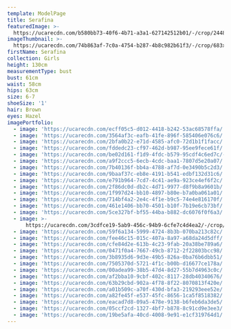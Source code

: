 ```yaml
---
template: ModelPage
title: Serafina
featuredImage: >-
  https://ucarecdn.com/b580bb73-40f6-4b71-a3a1-627142512b01/-/crop/2448x1260/0,0/-/preview/
imageThumbnail: >-
  https://ucarecdn.com/74b863af-7c0a-4754-b287-4b8c982b61f3/-/crop/683x1051/839,421/-/preview/
firstName: Serafina
collection: Girls
height: 130cm
measurementType: bust
bust: 61cm
waist: 58cm
hips: 63cm
size: 6-7
shoeSize: '1'
hair: Brown
eyes: Hazel
imagePortfolio:
  - image: 'https://ucarecdn.com/ecff05c5-d012-4418-b242-53ac68578ffa/'
  - image: 'https://ucarecdn.com/3564af3c-eafb-41fe-896f-585406e076c6/'
  - image: 'https://ucarecdn.com/2bfa0b22-e71d-4585-afc0-72d1b1f1facc/'
  - image: 'https://ucarecdn.com/fddedc23-cf97-462d-b987-95ee9fece61f/'
  - image: 'https://ucarecdn.com/be02d161-f1d9-4fdc-b579-95cdf4c6ed7c/-/preview/'
  - image: 'https://ucarecdn.com/a9f2ccc5-6ecb-4cdc-baa1-7807d5e20a07/'
  - image: 'https://ucarecdn.com/7b40136f-bb4a-4788-af7d-0e3490b5c2d3/'
  - image: 'https://ucarecdn.com/9baaf37c-eb8e-4191-b541-edbf132d31c6/'
  - image: 'https://ucarecdn.com/e791b964-7cd7-4c41-ae9a-923ce4ef6f2c/'
  - image: 'https://ucarecdn.com/2f86dc0d-db2c-4d71-9977-d8f9b8a9601b/'
  - image: 'https://ucarecdn.com/1f997d24-bb10-4897-b80e-b7a0ba061a01/'
  - image: 'https://ucarecdn.com/714bf4a2-2e4c-4f1e-b9c5-74e4e816170f/'
  - image: 'https://ucarecdn.com/461e1406-bb70-4501-b10f-7b19e6cb73bf/'
  - image: 'https://ucarecdn.com/5ce327bf-bf55-44ba-b882-dc6076f0f6a3/'
  - image: >-
      https://ucarecdn.com/3cdfce19-5ab9-456c-94b9-6cfe7c4d4ea2/-/crop/2201x1632/248,0/-/preview/
  - image: 'https://ucarecdn.com/59f6a134-5999-4724-8b3b-070ba213c82c/'
  - image: 'https://ucarecdn.com/fee46c15-015c-407a-8a97-a68da24d5dff/'
  - image: 'https://ucarecdn.com/cfe84d2e-613b-4c23-9fab-20a38be789a6/'
  - image: 'https://ucarecdn.com/0471f0a4-7667-49cb-8712-2f22803bcc98/'
  - image: 'https://ucarecdn.com/3b8935d6-9d3e-49b5-826a-0ba76b6dbb51/'
  - image: 'https://ucarecdn.com/7505370d-5721-4f1c-b00b-d16677ce178a/'
  - image: 'https://ucarecdn.com/00adea99-38b5-47d4-8d27-55b7d4963c0c/'
  - image: 'https://ucarecdn.com/af2bba10-9cbf-402c-8117-28db40340676/'
  - image: 'https://ucarecdn.com/63b29cbd-902a-4f78-8f22-8070813f420e/'
  - image: 'https://ucarecdn.com/a01b509c-a70f-430d-bfa3-219293eee52e/'
  - image: 'https://ucarecdn.com/a82fe45f-e537-45fc-8656-1ca5f8518382/'
  - image: 'https://ucarecdn.com/eacad7d8-09a5-478e-9138-b6feb6da3de5/'
  - image: 'https://ucarecdn.com/05ccf2cd-1327-4bf7-b878-8c91cd9e3ee3/'
  - image: 'https://ucarecdn.com/19be5afa-40cd-4008-9e91-e1cf319764d1/'
---
```


